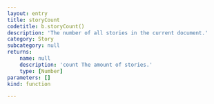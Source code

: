 ```yaml
---
layout: entry
title: storyCount
codetitle: b.storyCount()
description: 'The number of all stories in the current document.'
category: Story
subcategory: null
returns:
    name: null
    description: 'count The amount of stories.'
    type: [Number]
parameters: []
kind: function

---
```

